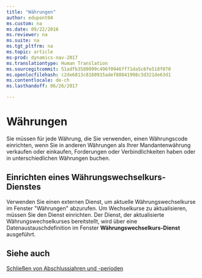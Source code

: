 ```yaml
---
title: "Währungen"
author: edupont04
ms.custom: na
ms.date: 09/22/2016
ms.reviewer: na
ms.suite: na
ms.tgt_pltfrm: na
ms.topic: article
ms-prod: dynamics-nav-2017
ms.translationtype: Human Translation
ms.sourcegitcommit: 51adfb3588099c496f0946ff71da5c6fe518f070
ms.openlocfilehash: c2de6813c8160915adef88841998c3d321de63d1
ms.contentlocale: de-ch
ms.lasthandoff: 06/26/2017

---
```


# <a name="currencies"></a>Währungen
Sie müssen für jede Währung, die Sie verwenden, einen Währungscode einrichten, wenn Sie in anderen Währungen als Ihrer Mandantenwährung verkaufen oder einkaufen, Forderungen oder Verbindlichkeiten haben oder in unterschiedlichen Währungen buchen.  

## <a name="set-up-a-currency-exchange-rate-service"></a>Einrichten eines Währungswechselkurs-Dienstes
Verwenden Sie einen externen Dienst, um aktuelle Währungswechselkurse im Fenster "Währungen" abzurufen. Um Wechselkurse zu aktualisieren, müssen Sie den Dienst einrichten.
Der Dienst, der aktualisierte Währungswechselkurses bereitstellt, wird über eine Datenaustauschdefinition im Fenster **Währungswechselkurs-Dienst** ausgeführt.  

## <a name="see-also"></a>Siehe auch
[Schließen von Abschlussjahren und -perioden](year-close-years-periods.md)

